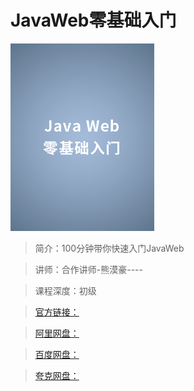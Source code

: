 # JavaWeb零基础入门

![img](../../assets/CgoCgV6YEGOAFcMJAADcM8j5uV8058.png)

> 简介：100分钟带你快速入门JavaWeb

> 讲师：合作讲师-熊漠豪----

> 课程深度：初级

> [官方链接：]()

> [阿里网盘：]()

> [百度网盘：]()

> [夸克网盘：]()
